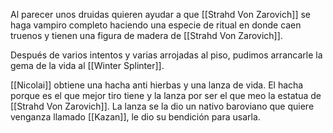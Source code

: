 Al parecer unos druidas quieren ayudar a que [[Strahd Von Zarovich]] se haga vampiro completo haciendo una especie de ritual en donde caen truenos y tienen una figura de madera de [[Strahd Von Zarovich]].

Después de varios intentos y varias arrojadas al piso, pudimos arrancarle la gema de la vida al [[Winter Splinter]].

[[Nicolai]] obtiene una hacha anti hierbas y una lanza de vida.
El hacha porque es el que mejor tiro tiene y la lanza por ser el que meo la estatua de [[Strahd Von Zarovich]].
La lanza se la dio un nativo baroviano que quiere venganza llamado [[Kazan]], le dio su bendición para usarla.
